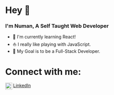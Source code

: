# Hey 👋

### I'm Numan, A Self Taught Web Developer

- 💁 I'm currently learning React!
- ⛵ I really like playing with JavaScript.
- 🏈 My Goal is to be a Full-Stack Developer.

# Connect with me:

<img align="left" alt="LinkedIn" width="22px" src="https://img.icons8.com/cute-clipart/344/linkedin.png"/> [LinkedIn]

 <br />

[linkedin]: https://www.linkedin.com/in/numanjvd82/
